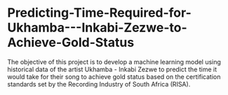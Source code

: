 # Predicting-Time-Required-for-Ukhamba---Inkabi-Zezwe-to-Achieve-Gold-Status
The objective of this project is to develop a machine learning model using historical data of the artist Ukhamba - Inkabi Zezwe to predict the time it would take for their song to achieve gold status based on the certification standards set by the Recording Industry of South Africa (RISA).

